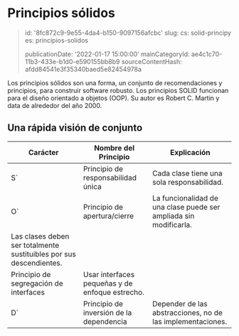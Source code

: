 Principios sólidos
==================

> id: '8fc872c9-9e55-4da4-b150-9097156afcbc'
> slug:
> 	cs: solid-principy
> 	es: principios-solidos
> 
> publicationDate: '2022-01-17 15:00:00'
> mainCategoryId: ae4c1c70-11b3-433e-b1d0-e590155bb8b9
> sourceContentHash: afdd84541e3f35340baed5e82454978a

Los principios sólidos son una forma, un conjunto de recomendaciones y principios, para construir software robusto. Los principios SOLID funcionan para el diseño orientado a objetos (OOP). Su autor es Robert C. Martin y data de alrededor del año 2000.

Una rápida visión de conjunto
--------------

| Carácter | Nombre del Principio | Explicación
|------|----------------|------------|
| S` | Principio de responsabilidad única | Cada clase tiene una sola responsabilidad.
| O` | Principio de apertura/cierre | La funcionalidad de una clase puede ser ampliada sin modificarla. |
| Las clases deben ser totalmente sustituibles por sus descendientes.
| Principio de segregación de interfaces | Usar interfaces pequeñas y de enfoque estrecho.
| D` | Principio de inversión de la dependencia | Depender de las abstracciones, no de las implementaciones. |
